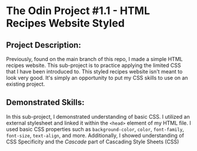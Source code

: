 # The Odin Project #1.1 - HTML Recipes Website Styled

## Project Description:
Previously, found on the main branch of this repo, I made a simple HTML recipes website. This sub-project is to practice applying the limited CSS that I have been introduced to. This styled recipes website isn't meant to look very good. It's simply an opportunity to put my CSS skills to use on an existing project.

## Demonstrated Skills:
In this sub-project, I demonstrated understanding of basic CSS. I utilized an external stylesheet and linked it within the `<head>` element of my HTML file. I used basic CSS properties such as `background-color`, `color`, `font-family`, `font-size`, `text-align`, and more. Additionally, I showed understanding of CSS Specificity and the *Cascade* part of Cascading Style Sheets (CSS)